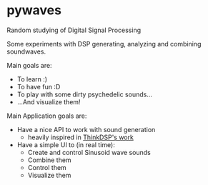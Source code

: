 # pywaves
Random studying of Digital Signal Processing

Some experiments with DSP generating, analyzing and combining soundwaves.

Main goals are:
  * To learn :)
  * To have fun :D
  * To play with some dirty psychedelic sounds...
  * ...And visualize them!

Main Application goals are:
  * Have a nice API to work with sound generation
    - heavily inspired in [ThinkDSP's work](https://github.com/AllenDowney/ThinkDSP)
  * Have a simple UI to (in real time):
    - Create and control Sinusoid wave sounds
    - Combine them
    - Control them
    - Visualize them
